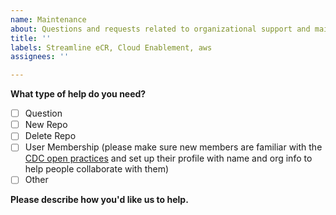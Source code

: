 ```yaml
---
name: Maintenance
about: Questions and requests related to organizational support and maintenance
title: ''
labels: Streamline eCR, Cloud Enablement, aws
assignees: ''

---
```


**What type of help do you need?**

* [ ] Question
* [ ] New Repo
* [ ] Delete Repo
* [ ] User Membership (please make sure new members are familiar with the [CDC open practices](https://github.com/CDCgov/template/blob/master/open_practices.md#profile-setup) and set up their profile with name and org info to help people collaborate with them)
* [ ] Other

**Please describe how you'd like us to help.**
